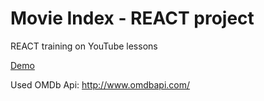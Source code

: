 # Movie Index - REACT project
REACT training on YouTube lessons

[Demo](https://konst1984.github.io/OMDb_MovieApp/)

Used OMDb Api: http://www.omdbapi.com/